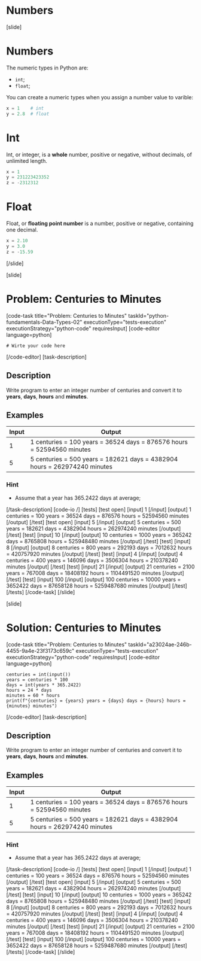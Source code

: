 # Numbers



[slide]
# Numbers
The numeric types in Python are:
- `int`;
- `float`;

You can create а numeric types when you assign a number value to varible:

```Python
x = 1    # int
y = 2.8  # float
```

# Int

Int, or integer, is a **whole** number, positive or negative, without decimals, of unlimited length.

```Python
x = 1
y = 231223423352
z = -2312312
```

# Float
Float, or **floating point number** is a number, positive or negative, containing one decimal.

```Python
x = 2.10
y = 3.0
z = -15.59
```
[/slide]

[slide]
# Problem: Centuries to Minutes
[code-task title="Problem: Centuries to Minutes" taskId="python-fundamentals-Data-Types-02" executionType="tests-execution" executionStrategy="python-code" requiresInput]
[code-editor language=python]
```
# Wirte your code here
```
[/code-editor]
[task-description]
## Description
Write program to enter an integer number of centuries and convert it to **years**, **days**, **hours** and **minutes**.

## Examples
| **Input** | **Output** |
| --- | --- |
| 1 | 1 centuries = 100 years = 36524 days = 876576 hours = 52594560 minutes |
| 5 | 5 centuries = 500 years = 182621 days = 4382904 hours = 262974240 minutes |

### Hint
- Assume that a year has 365.2422 days at average; 

[/task-description]
[code-io /]
[tests]
[test open]
[input]
1
[/input]
[output]
1 centuries = 100 years = 36524 days = 876576 hours = 52594560 minutes
[/output]
[/test]
[test open]
[input]
5
[/input]
[output]
5 centuries = 500 years = 182621 days = 4382904 hours = 262974240 minutes
[/output]
[/test]
[test]
[input]
10
[/input]
[output]
10 centuries = 1000 years = 365242 days = 8765808 hours = 525948480 minutes
[/output]
[/test]
[test]
[input]
8
[/input]
[output]
8 centuries = 800 years = 292193 days = 7012632 hours = 420757920 minutes
[/output]
[/test]
[test]
[input]
4
[/input]
[output]
4 centuries = 400 years = 146096 days = 3506304 hours = 210378240 minutes
[/output]
[/test]
[test]
[input]
21
[/input]
[output]
21 centuries = 2100 years = 767008 days = 18408192 hours = 1104491520 minutes
[/output]
[/test]
[test]
[input]
100
[/input]
[output]
100 centuries = 10000 years = 3652422 days = 87658128 hours = 5259487680 minutes
[/output]
[/test]
[/tests]
[/code-task]
[/slide]

[slide]
# Solution: Centuries to Minutes
[code-task title="Problem: Centuries to Minutes" taskId="a23024ae-246b-4455-9a4e-23f3173c659c" executionType="tests-execution" executionStrategy="python-code" requiresInput]
[code-editor language=python]
```
centuries = int(input())
years = centuries * 100
days = int(years * 365.2422)
hours = 24 * days
minutes = 60 * hours
print(f"{centuries} = {years} years = {days} days = {hours} hours = {minutes} minutes")
```
[/code-editor]
[task-description]
## Description
Write program to enter an integer number of centuries and convert it to **years**, **days**, **hours** and **minutes**.

## Examples
| **Input** | **Output** |
| --- | --- |
| 1 | 1 centuries = 100 years = 36524 days = 876576 hours = 52594560 minutes |
| 5 | 5 centuries = 500 years = 182621 days = 4382904 hours = 262974240 minutes |

### Hint
- Assume that a year has 365.2422 days at average; 

[/task-description]
[code-io /]
[tests]
[test open]
[input]
1
[/input]
[output]
1 centuries = 100 years = 36524 days = 876576 hours = 52594560 minutes
[/output]
[/test]
[test open]
[input]
5
[/input]
[output]
5 centuries = 500 years = 182621 days = 4382904 hours = 262974240 minutes
[/output]
[/test]
[test]
[input]
10
[/input]
[output]
10 centuries = 1000 years = 365242 days = 8765808 hours = 525948480 minutes
[/output]
[/test]
[test]
[input]
8
[/input]
[output]
8 centuries = 800 years = 292193 days = 7012632 hours = 420757920 minutes
[/output]
[/test]
[test]
[input]
4
[/input]
[output]
4 centuries = 400 years = 146096 days = 3506304 hours = 210378240 minutes
[/output]
[/test]
[test]
[input]
21
[/input]
[output]
21 centuries = 2100 years = 767008 days = 18408192 hours = 1104491520 minutes
[/output]
[/test]
[test]
[input]
100
[/input]
[output]
100 centuries = 10000 years = 3652422 days = 87658128 hours = 5259487680 minutes
[/output]
[/test]
[/tests]
[/code-task]
[/slide]